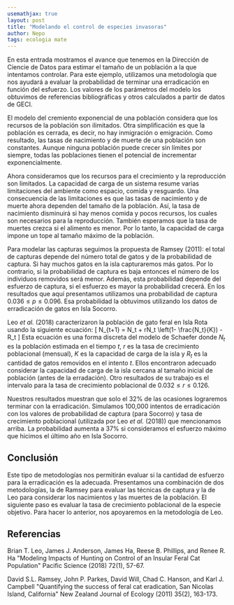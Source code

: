 ```yaml
---
usemathjax: true
layout: post
title: "Modelando el control de especies invasoras"
author: Nepo
tags: ecologia mate
---
```


En esta entrada mostramos el avance que tenemos en la Dirección de Ciencie de Datos para 
estimar el tamaño de un población a la que intentamos controlar. Para este ejemplo, utilizamos una 
metodología que nos ayudará a evaluar la probabilidad de terminar una erradicación en función del 
esfuerzo. Los valores de los parámetros del modelo los obtuvimos de referencias bibliográficas y 
otros calculados a partir de datos de GECI. 

El modelo del cremiento exponencial de una población considera que los recursos de la población
son ilimitados. Otra simplificación es que la población es cerrada, es decir, no hay inmigración o 
emigración. Como resultado, las tasas de nacimiento y de muerte de una población son constantes. 
Aunque ninguna población puede crecer sin límites por siempre, todas las poblaciones tienen el 
potencial de incrementar exponencialmente. 

Ahora consideramos que los recursos para el crecimiento y la reproducción son limitados. La 
capacidad de carga de un sistema resume varias limitaciones del ambiente como espacio, comida y 
resguardo. Una consecuencia de las limitaciones es que las tasas de nacimiento y de muerte ahora 
dependen del tamaño de la población. Así, la tasa de nacimiento disminuirá si hay menos comida y 
pocos recursos, los cuales son necesarios para la reproducción. También esperamos que la tasa de 
muertes crezca si el alimento es menor. Por lo tanto, la capacidad de carga impone un tope al 
tamaño máximo de la población. 

Para modelar las capturas seguimos la propuesta de Ramsey (2011): el total de capturas depende del 
número total de gatos y de la probabilidad de captura. Si hay muchos gatos en la isla 
capturaremos más gatos. Por lo contrario, si la probabilidad de captura es baja entonces el 
número de los individuos removidos será menor. Además, esta probabilidad depende del esfuerzo de 
captura, si el esfuerzo es mayor la probabilidad crecerá. En los resultados que aquí presentamos 
utilizamos una probabilidad de captura $0.036\leq p\leq 0.096$. Esa probabilidad la obtuvimos
utilizando los datos de erradicación de gatos en Isla Socorro. 

Leo _et al._ (2018) caracterizaron la población de gato feral en Isla Rota usando la siguiente
ecuación: 
\[ N_{t+1} = N_t + rN_t \left(1- \frac{N_t}{K}) - R_t \]
Esta ecuación es una forma discreta del modelo de Schaefer donde $N_t$ es la población estimada 
en el tiempo $t$, $r$ es la tasa de crecimiento poblacional (mensual), $K$ es la capacidad de carga
de la isla y $R_t$ es la cantidad de gatos removidos en el intento $t$. Ellos encontraron adecuado  
considerar la capacidad de carga de la isla cercana al tamaño inicial de población (antes de la 
erradación). Otro resultados de su trabajo es el intervalo para la tasa de crecimiento poblacional 
de $0.032 \leq r \leq 0.126.$

Nuestros resultados muestran que solo el 32\% de las ocasiones lograremos terminar con la erradicación. 
Simulamos 100,000 intentos de erradicación con los valores de probabilidad de captura (para 
Socorro) y tasa de crecimiento poblacional (utilizada por Leo _et al._ (2018)) que mencionamos 
arriba. La probabilidad aumenta a 37\% si consideramos el esfuerzo máximo que hicimos el último año
en Isla Socorro.

## Conclusión
Este tipo de metodologías nos permitirán evaluar si la cantidad de esfuerzo para la erradicación es 
la adecuada. Presentamos una combinación de dos metodologías, la de Ramsey para evaluar las
técnicas de captura y la de Leo para considerar los nacimientos y las muertes de la 
población. El siguiente paso es evaluar la tasa de crecimiento poblacional de la especie objetivo.
Para hacer lo anterior, nos apoyaremos en la metodología de Leo. 

## Referencias
Brian T. Leo, James J. Anderson, James Ha, Reese B. Phillips, and Renee R. Ha 
"Modeling Impacts of Hunting on Control of an Insular Feral Cat Population" 
Pacific Science (2018) 72(1), 57-67. 

David S.L. Ramsey, John P. Parkes, David Will, Chad C. Hanson, and Karl J. Campbell
"Quantifying the success of feral cat eradication, San Nicolas Island, California" New Zealand 
Journal of Ecology (2011) 35(2), 163-173.

